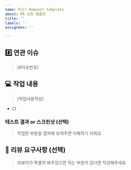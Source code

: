 ```yaml
---
name: Pull Request template
about: PR 요청 템플릿
title: ''
labels: ''
assignees: ''

---
```


## #️⃣ 연관 이슈

> (#이슈번호)

## 💻 작업 내용

> (작업내용작성)

- [ ]

### 테스트 결과 or 스크린샷 (선택)

> 작업한 부분을 캡처해 보여주면 이해하기 쉬워요

## 💬 리뷰 요구사항 (선택)

> 리뷰어가 특별히 봐주었으면 하는 부분이 있다면 작성해주세요
